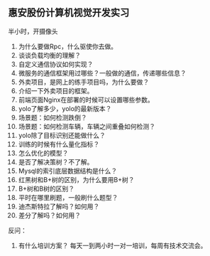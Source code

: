 ## 惠安股份计算机视觉开发实习

半小时，开摄像头

1. 为什么要做Rpc，什么驱使你去做。
2. 谈谈负载均衡的理解？
3. 自定义通信协议如何实现？
4. 微服务的通信框架用过哪些？一般做的通信，传递哪些信息？
5. 外卖项目，是网上的练手项目吗，为什么要做？
6. 介绍一下外卖项目的框架。
7. 前端页面Nginx在部署的时候可以设置哪些参数。
8. yolo了解多少，yolo的最新版本？
9. 场景题：如何检测跌倒？
10. 场景题：如何检测车辆，车辆之间重叠如何检测？
11. yolo除了目标识别还能做什么？
12. 训练的时候有什么量化指标？
13. 怎么优化的模型？
14. 是否了解决策树？不了解。
15. Mysql的索引底层数据结构是什么？
16. 红黑树和B+树的区别，为什么要用B+树？
17. B+树和B树的区别？
18. 平时在哪里刷题，一般刷什么题型？
19. 迪杰斯特拉了解吗？如何用？
20. 差分了解吗？如何用？

反问：

1. 有什么培训方案？
   每天一到两小时一对一培训，每周有技术交流会。



